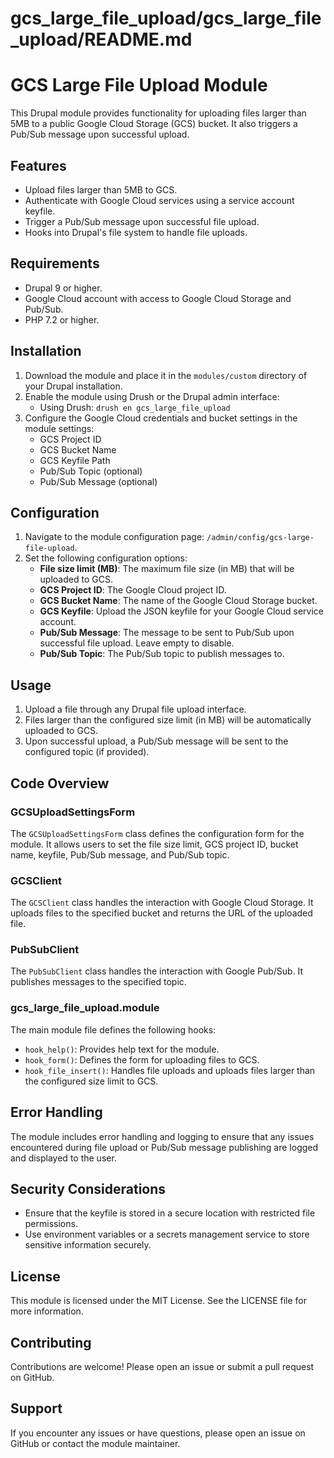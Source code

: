 # gcs_large_file_upload/gcs_large_file_upload/README.md

# GCS Large File Upload Module

This Drupal module provides functionality for uploading files larger than 5MB to a public Google Cloud Storage (GCS) bucket. It also triggers a Pub/Sub message upon successful upload.

## Features

- Upload files larger than 5MB to GCS.
- Authenticate with Google Cloud services using a service account keyfile.
- Trigger a Pub/Sub message upon successful file upload.
- Hooks into Drupal's file system to handle file uploads.

## Requirements

- Drupal 9 or higher.
- Google Cloud account with access to Google Cloud Storage and Pub/Sub.
- PHP 7.2 or higher.

## Installation

1. Download the module and place it in the `modules/custom` directory of your Drupal installation.
2. Enable the module using Drush or the Drupal admin interface:
   - Using Drush: `drush en gcs_large_file_upload`
3. Configure the Google Cloud credentials and bucket settings in the module settings:
   - GCS Project ID
   - GCS Bucket Name
   - GCS Keyfile Path
   - Pub/Sub Topic (optional)
   - Pub/Sub Message (optional)

## Configuration

1. Navigate to the module configuration page: `/admin/config/gcs-large-file-upload`.
2. Set the following configuration options:
   - **File size limit (MB)**: The maximum file size (in MB) that will be uploaded to GCS.
   - **GCS Project ID**: The Google Cloud project ID.
   - **GCS Bucket Name**: The name of the Google Cloud Storage bucket.
   - **GCS Keyfile**: Upload the JSON keyfile for your Google Cloud service account.
   - **Pub/Sub Message**: The message to be sent to Pub/Sub upon successful file upload. Leave empty to disable.
   - **Pub/Sub Topic**: The Pub/Sub topic to publish messages to.

## Usage

1. Upload a file through any Drupal file upload interface.
2. Files larger than the configured size limit (in MB) will be automatically uploaded to GCS.
3. Upon successful upload, a Pub/Sub message will be sent to the configured topic (if provided).

## Code Overview

### GCSUploadSettingsForm

The `GCSUploadSettingsForm` class defines the configuration form for the module. It allows users to set the file size limit, GCS project ID, bucket name, keyfile, Pub/Sub message, and Pub/Sub topic.

### GCSClient

The `GCSClient` class handles the interaction with Google Cloud Storage. It uploads files to the specified bucket and returns the URL of the uploaded file.

### PubSubClient

The `PubSubClient` class handles the interaction with Google Pub/Sub. It publishes messages to the specified topic.

### gcs_large_file_upload.module

The main module file defines the following hooks:
- `hook_help()`: Provides help text for the module.
- `hook_form()`: Defines the form for uploading files to GCS.
- `hook_file_insert()`: Handles file uploads and uploads files larger than the configured size limit to GCS.

## Error Handling

The module includes error handling and logging to ensure that any issues encountered during file upload or Pub/Sub message publishing are logged and displayed to the user.

## Security Considerations

- Ensure that the keyfile is stored in a secure location with restricted file permissions.
- Use environment variables or a secrets management service to store sensitive information securely.

## License

This module is licensed under the MIT License. See the LICENSE file for more information.

## Contributing

Contributions are welcome! Please open an issue or submit a pull request on GitHub.

## Support

If you encounter any issues or have questions, please open an issue on GitHub or contact the module maintainer.